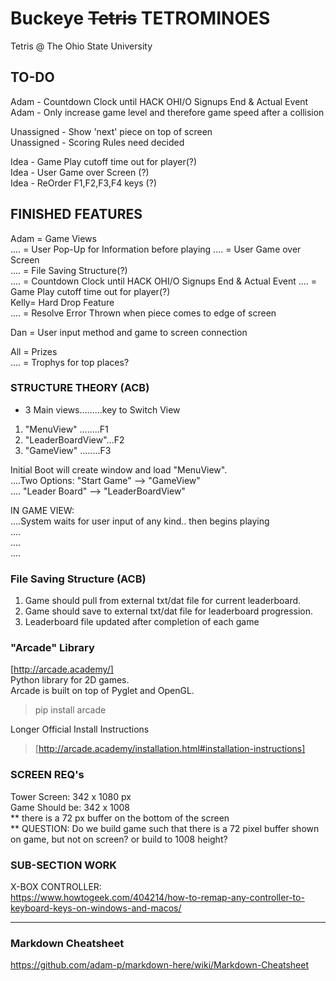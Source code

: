 # Buckeye ~~Tetris~~ TETROMINOES
Tetris @ The Ohio State University

## TO-DO
Adam - Countdown Clock until HACK OHI/O Signups End & Actual Event
Adam - Only increase game level and therefore game speed after a collision

   
Unassigned - Show 'next' piece on top of screen  
Unassigned - Scoring Rules need decided  

Idea - Game Play cutoff time out for player(?)  
Idea - User Game over Screen (?)  
Idea - ReOrder F1,F2,F3,F4 keys (?)  

## FINISHED FEATURES
Adam = Game Views  
.... = User Pop-Up for Information before playing
.... = User Game over Screen  
.... = File Saving Structure(?)  
.... = Countdown Clock until HACK OHI/O Signups End & Actual Event
.... = Game Play cutoff time out for player(?)  
Kelly= Hard Drop Feature  
.... = Resolve Error Thrown when piece comes to edge of screen

Dan  = User input method and game to screen connection  

All  = Prizes  
.... = Trophys for top places?  

### STRUCTURE THEORY (ACB)  
- 3 Main views.........key to Switch View  
1. "MenuView"  ........F1  
2. "LeaderBoardView"...F2  
3. "GameView"  ........F3  

Initial Boot will create window and load "MenuView".  
....Two Options: "Start Game"    --> "GameView"  
....             "Leader Board"  --> "LeaderBoardView"  

IN GAME VIEW:  
....System waits for user input of any kind.. then begins playing  
....  
....  
....  

### File Saving Structure (ACB)  
1. Game should pull from external txt/dat file for current leaderboard.  
2. Game should save to external txt/dat file for leaderboard progression.  
3. Leaderboard file updated after completion of each game  




### "Arcade" Library
[http://arcade.academy/]  
Python library for 2D games.   
Arcade is built on top of Pyglet and OpenGL.  

> pip install arcade

Longer Official Install Instructions  
> [http://arcade.academy/installation.html#installation-instructions]



### SCREEN REQ's
Tower Screen:     342 x 1080 px  
Game Should be:   342 x 1008  
** there is a 72 px buffer on the bottom of the screen  
** QUESTION: Do we build game such that there is a 72 pixel buffer shown on game, but not on screen? or build to 1008 height?  

### SUB-SECTION WORK
X-BOX CONTROLLER:  
https://www.howtogeek.com/404214/how-to-remap-any-controller-to-keyboard-keys-on-windows-and-macos/




-----------------------------------------------  
### Markdown Cheatsheet
https://github.com/adam-p/markdown-here/wiki/Markdown-Cheatsheet

